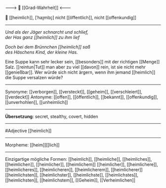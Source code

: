 ---> 🧩 [[Grad-Wahrheit]] <---

🔵 [[heimlich]], [ˈhaɪ̯mlɪç]
nicht [[öffentlich]], nicht [[offenkundig]]

---
*Und als der Jäger schnarcht und schlief,*  
*der Has ganz [[heimlich]] zu ihm lief*  

*Doch bei dem Brünnchen [[heimlich]] saß*  
*des Häschens Kind, der kleine Has.*  

Eine Suppe kann sehr lecker sein, [[besonders]] mit der richtigen [[Menge]] Salz. [[reintun|Tut]] man aber zu viel [[davon]] rein, ist sie nicht mehr [[genießbar]]. Wer würde sich nicht ärgern, wenn ihm jemand [[heimlich]] die Suppe versalzen würde?

---
Synonyme: 
[[verborgen]], [[versteckt]], [[geheim]], [[verschleiert]], [[verdeckt]]
Antonyme:
[[offen]], [[öffentlich]], [[bekannt]], [[offenkundig]], [[unverhohlen]], [[unheimlich]]

---
**Übersetzung**:
secret, stealthy, covert, hidden

---
#Adjective [[heimlich]]

---
Morpheme:
[[heim]][[lich]]

---


Einzigartige mögliche Formen: 
[[heimlich]], [[heimliche]], [[heimliches]], [[heimlichen]], [[heimlicher]], [[heimlichem]]
[[heimlicher]], [[heimlichere]], [[heimlicheres]], [[heimlicheren]], [[heimlicherem]], [[heimlicherer]]
[[heimlichsten]], [[heimlichster]], [[heimlichste]], [[heimlichstes]], [[heimlichsten]], [[heimlichstem]], [[Geheim]], [[Verheimlichen]]